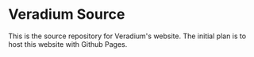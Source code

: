 # Veradium Source

This is the source repository for Veradium's website. The initial plan is to host this website with Github Pages.
